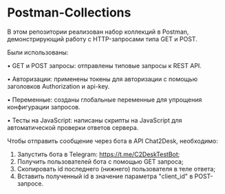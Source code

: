 # Postman-Collections
В этом репозитории реализован набор коллекций в Postman, демонстрирующий работу с HTTP-запросами типа GET и POST.

Были использованы:

• GET и POST запросы: отправлены типовые запросы к REST API.

• Авторизации: применены токены для авторизации с помощью заголовков Authorization и api-key.

• Переменные: созданы глобальные переменные для упрощения конфигурации запросов.

• Тесты на JavaScript: написаны скрипты на JavaScript для автоматической проверки ответов сервера.

Чтобы отправить сообщение через бота в API Chat2Desk, необходимо:

1. Запустить бота в Telegram: https://t.me/C2DeskTestBot;
2. Получить пользователей бота с помощью GET запроса;
3. Скопировать id последнего (нижнего) пользователя в теле ответа;
4. Вставить полученный id в значение параметра "client_id" в POST-запросе.
